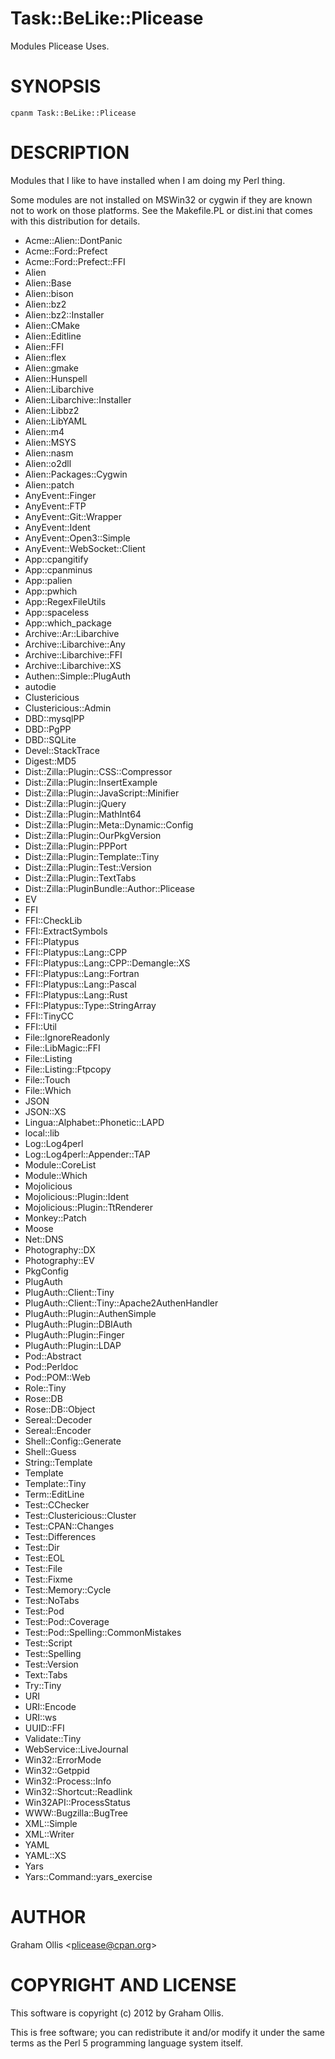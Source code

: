 # Task::BeLike::Plicease

Modules Plicease Uses.

# SYNOPSIS

    cpanm Task::BeLike::Plicease

# DESCRIPTION

Modules that I like to have installed when I am doing my Perl thing.

Some modules are not installed on MSWin32 or cygwin if they are known
not to work on those platforms.  See the Makefile.PL or dist.ini that
comes with this distribution for details.

- Acme::Alien::DontPanic
- Acme::Ford::Prefect
- Acme::Ford::Prefect::FFI
- Alien
- Alien::Base
- Alien::bison
- Alien::bz2
- Alien::bz2::Installer
- Alien::CMake
- Alien::Editline
- Alien::FFI
- Alien::flex
- Alien::gmake
- Alien::Hunspell
- Alien::Libarchive
- Alien::Libarchive::Installer
- Alien::Libbz2
- Alien::LibYAML
- Alien::m4
- Alien::MSYS
- Alien::nasm
- Alien::o2dll
- Alien::Packages::Cygwin
- Alien::patch
- AnyEvent::Finger
- AnyEvent::FTP
- AnyEvent::Git::Wrapper
- AnyEvent::Ident
- AnyEvent::Open3::Simple
- AnyEvent::WebSocket::Client
- App::cpangitify
- App::cpanminus
- App::palien
- App::pwhich
- App::RegexFileUtils
- App::spaceless
- App::which\_package
- Archive::Ar::Libarchive
- Archive::Libarchive::Any
- Archive::Libarchive::FFI
- Archive::Libarchive::XS
- Authen::Simple::PlugAuth
- autodie
- Clustericious
- Clustericious::Admin
- DBD::mysqlPP
- DBD::PgPP
- DBD::SQLite
- Devel::StackTrace
- Digest::MD5
- Dist::Zilla::Plugin::CSS::Compressor
- Dist::Zilla::Plugin::InsertExample
- Dist::Zilla::Plugin::JavaScript::Minifier
- Dist::Zilla::Plugin::jQuery
- Dist::Zilla::Plugin::MathInt64
- Dist::Zilla::Plugin::Meta::Dynamic::Config
- Dist::Zilla::Plugin::OurPkgVersion
- Dist::Zilla::Plugin::PPPort
- Dist::Zilla::Plugin::Template::Tiny
- Dist::Zilla::Plugin::Test::Version
- Dist::Zilla::Plugin::TextTabs
- Dist::Zilla::PluginBundle::Author::Plicease
- EV
- FFI
- FFI::CheckLib
- FFI::ExtractSymbols
- FFI::Platypus
- FFI::Platypus::Lang::CPP
- FFI::Platypus::Lang::CPP::Demangle::XS
- FFI::Platypus::Lang::Fortran
- FFI::Platypus::Lang::Pascal
- FFI::Platypus::Lang::Rust
- FFI::Platypus::Type::StringArray
- FFI::TinyCC
- FFI::Util
- File::IgnoreReadonly
- File::LibMagic::FFI
- File::Listing
- File::Listing::Ftpcopy
- File::Touch
- File::Which
- JSON
- JSON::XS
- Lingua::Alphabet::Phonetic::LAPD
- local::lib
- Log::Log4perl
- Log::Log4perl::Appender::TAP
- Module::CoreList
- Module::Which
- Mojolicious
- Mojolicious::Plugin::Ident
- Mojolicious::Plugin::TtRenderer
- Monkey::Patch
- Moose
- Net::DNS
- Photography::DX
- Photography::EV
- PkgConfig
- PlugAuth
- PlugAuth::Client::Tiny
- PlugAuth::Client::Tiny::Apache2AuthenHandler
- PlugAuth::Plugin::AuthenSimple
- PlugAuth::Plugin::DBIAuth
- PlugAuth::Plugin::Finger
- PlugAuth::Plugin::LDAP
- Pod::Abstract
- Pod::Perldoc
- Pod::POM::Web
- Role::Tiny
- Rose::DB
- Rose::DB::Object
- Sereal::Decoder
- Sereal::Encoder
- Shell::Config::Generate
- Shell::Guess
- String::Template
- Template
- Template::Tiny
- Term::EditLine
- Test::CChecker
- Test::Clustericious::Cluster
- Test::CPAN::Changes
- Test::Differences
- Test::Dir
- Test::EOL
- Test::File
- Test::Fixme
- Test::Memory::Cycle
- Test::NoTabs
- Test::Pod
- Test::Pod::Coverage
- Test::Pod::Spelling::CommonMistakes
- Test::Script
- Test::Spelling
- Test::Version
- Text::Tabs
- Try::Tiny
- URI
- URI::Encode
- URI::ws
- UUID::FFI
- Validate::Tiny
- WebService::LiveJournal
- Win32::ErrorMode
- Win32::Getppid
- Win32::Process::Info
- Win32::Shortcut::Readlink
- Win32API::ProcessStatus
- WWW::Bugzilla::BugTree
- XML::Simple
- XML::Writer
- YAML
- YAML::XS
- Yars
- Yars::Command::yars\_exercise

# AUTHOR

Graham Ollis &lt;plicease@cpan.org>

# COPYRIGHT AND LICENSE

This software is copyright (c) 2012 by Graham Ollis.

This is free software; you can redistribute it and/or modify it under
the same terms as the Perl 5 programming language system itself.
